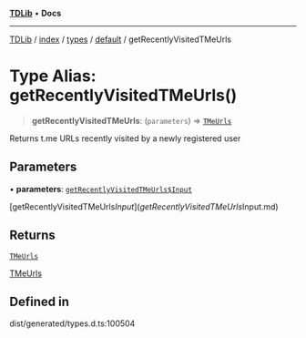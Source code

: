 [**TDLib**](../../../../../../README.md) • **Docs**

***

[TDLib](../../../../../../modules.md) / [index](../../../../../README.md) / [types](../../../README.md) / [default](../README.md) / getRecentlyVisitedTMeUrls

# Type Alias: getRecentlyVisitedTMeUrls()

> **getRecentlyVisitedTMeUrls**: (`parameters`) => [`TMeUrls`](TMeUrls-1.md)

Returns t.me URLs recently visited by a newly registered user

## Parameters

• **parameters**: [`getRecentlyVisitedTMeUrls$Input`](getRecentlyVisitedTMeUrls$Input.md)

[getRecentlyVisitedTMeUrls$Input](getRecentlyVisitedTMeUrls$Input.md)

## Returns

[`TMeUrls`](TMeUrls-1.md)

[TMeUrls](TMeUrls-1.md)

## Defined in

dist/generated/types.d.ts:100504
